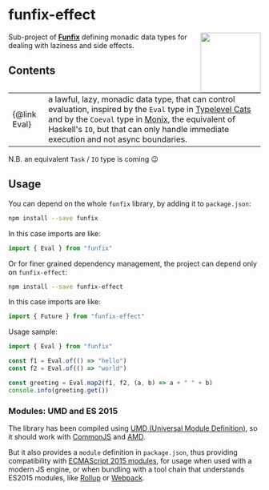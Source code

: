 # funfix-effect

<a href="https://funfix.org">
  <img src="https://funfix.org/public/logo/funfix-512.png" width="120" align="right" style="float:right; display: block; width:120px;" />
</a>

Sub-project of **[Funfix](https://funfix.org)** defining monadic data 
types for dealing with laziness and side effects.

## Contents

|              |                                                                                        |
|--------------|--------------------------------------------------------------------------------------- |
| {@link Eval} | a lawful, lazy, monadic data type, that can control evaluation, inspired by the `Eval` type in [Typelevel Cats](http://typelevel.org/cats/) and by the `Coeval` type in [Monix](https://monix.io), the equivalent of Haskell's `IO`, but that can only handle immediate execution and not async boundaries. |

N.B. an equivalent `Task` / `IO` type is coming 😉

## Usage

You can depend on the whole `funfix` library, by adding it to
`package.json`:

```bash
npm install --save funfix
```

In this case imports are like:

```typescript
import { Eval } from "funfix"
```

Or for finer grained dependency management, the project can depend
only on `funfix-effect`:

```bash
npm install --save funfix-effect
```

In this case imports are like:

```typescript
import { Future } from "funfix-effect"
```

Usage sample:

```typescript
import { Eval } from "funfix"

const f1 = Eval.of(() => "hello")
const f2 = Eval.of(() => "world")

const greeting = Eval.map2(f1, f2, (a, b) => a + " " + b)
console.info(greeting.get())
```

### Modules: UMD and ES 2015

The library has been compiled using
[UMD (Universal Module Definition)](https://github.com/umdjs/umd),
so it should work with [CommonJS](http://requirejs.org/docs/commonjs.html)
and [AMD](http://requirejs.org/docs/whyamd.html).

But it also provides a `module` definition in `package.json`, thus
providing compatibility with
[ECMAScript 2015 modules](https://developer.mozilla.org/en-US/docs/Web/JavaScript/Reference/Statements/import), for usage when used with a modern JS engine,
or when bundling with a tool chain that understands ES2015 modules,
like [Rollup](https://rollupjs.org/) or [Webpack](https://webpack.js.org/).
